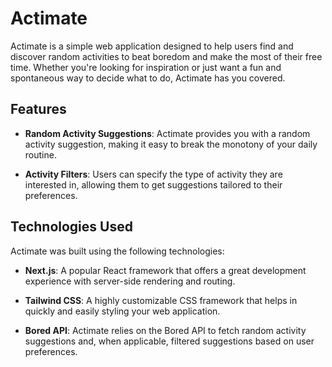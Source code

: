 # Actimate

Actimate is a simple web application designed to help users find and discover random activities to beat boredom and make the most of their free time. Whether you're looking for inspiration or just want a fun and spontaneous way to decide what to do, Actimate has you covered.

## Features

- **Random Activity Suggestions**: Actimate provides you with a random activity suggestion, making it easy to break the monotony of your daily routine.

- **Activity Filters**: Users can specify the type of activity they are interested in, allowing them to get suggestions tailored to their preferences.

## Technologies Used

Actimate was built using the following technologies:

- **Next.js**: A popular React framework that offers a great development experience with server-side rendering and routing.

- **Tailwind CSS**: A highly customizable CSS framework that helps in quickly and easily styling your web application.

- **Bored API**: Actimate relies on the Bored API to fetch random activity suggestions and, when applicable, filtered suggestions based on user preferences.